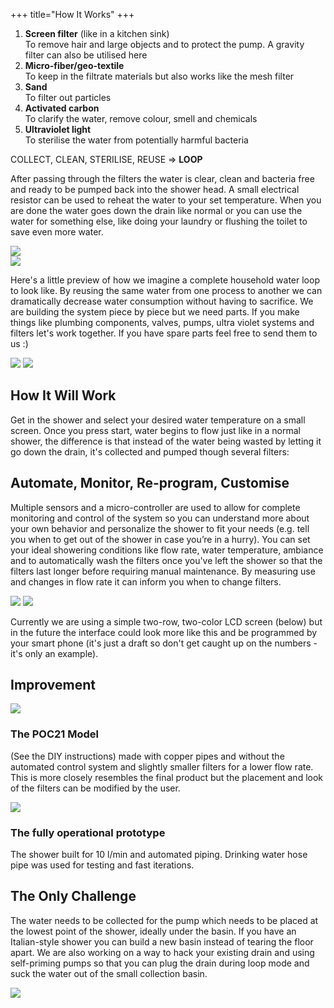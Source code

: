 +++
title="How It Works"
+++
<section>
<div class="mdl-grid">
<div class="mdl-cell mdl-cell--6-col mdl-cell--12-col-tablet mdl-cell--12-col-phone">
<ol>
<li>
<strong>Screen filter</strong> (like in a kitchen sink)<br/>
To remove hair and large objects and to protect the pump. A gravity filter can also be utilised here
</li>
<li>
<strong>Micro-fiber/geo-textile</strong><br/>
To keep in the filtrate materials but also works like the mesh filter
</li>
<li>
<strong>Sand</strong><br/> 
To filter out particles
</li>
<li>
<strong>Activated carbon</strong><br/>
To clarify the water, remove colour, smell and chemicals
</li>
<li>
<strong>Ultraviolet light</strong><br/> 
To sterilise the water from potentially harmful bacteria
</li>
</ol>
<span class="flow-text">
COLLECT, CLEAN, STERILISE, REUSE
=> <strong>LOOP</strong>
</span>
<p>
After passing through the filters the water is clear, clean and bacteria free and ready to be pumped back into the shower head. A small electrical resistor can be used to reheat the water to your set temperature. When you are done the water goes down the drain like normal or you can use the water for something else, like doing your laundry or flushing the toilet to save even more water.
</p>
</div>
<div class="mdl-cell mdl-cell--6-col mdl-cell--12-col-tablet mdl-cell--12-col-phone">
<img class="responsive-img" src="/images/showerspin.png">
</div>
<div class="mdl-cell mdl-cell--12-col mdl-cell--12-col-tablet mdl-cell--12-col-phone">
<img class="responsive-img" src="/images/complete_waterloop_for_household.png">
<p>
Here's a little preview of how we imagine a complete household water loop to look like. By reusing the same water from one process to another we can dramatically decrease water consumption without having to sacrifice. We are building the system piece by piece but we need parts. If you make things like plumbing components, valves, pumps, ultra violet systems and filters let's work together. If you have spare parts feel free to send them to us :)
</p>
<img class="responsive-img" src="/images/Schematic555.jpg">
<img class="responsive-img" src="/images/shower-loop1.png">
</div>
</div>
</section>
<section>
<h2>How It Will Work</h2>
Get in the shower and select your desired water temperature on a small screen. Once you press start, water begins to flow just like in a normal shower, the difference is that instead of the water being wasted by letting it go down the drain, it's collected and pumped though several filters:
</section>
<section>
<h2>
Automate, Monitor, Re-program, Customise
</h2>
<p>
Multiple sensors and a micro-controller are used to allow for complete monitoring and control of the system so you can understand more about your own behavior and personalize the shower to fit your needs (e.g. tell you when to get out of the shower in case you’re in a hurry). You can set your ideal showering conditions like flow rate, water temperature, ambiance and to automatically wash the filters once you've left the shower so that the filters last longer before requiring manual maintenance. By measuring use and changes in flow rate it can inform you when to change filters.
</p>
<img class="responsive-img" src="/images/monitor.jfif">
<img class="responsive-img" src="/images/showerloop+future+ui.png">
<p>
Currently we are using a simple two-row, two-color LCD screen (below) but in the future the interface could look more like this and be programmed by your smart phone (it's just a draft so don't get caught up on the numbers - it's only an example).
</p>
</section>
<section>
<h2>Improvement</h2>
<div class="mdl-grid">
<div class="mdl-cell mdl-cell--6-col mdl-cell--12-col-tablet mdl-cell--12-col-phone">
<div class="side-by-side-image-container">
<img src="/images/20150918_MOREL_MG_0012_Small_poc21.jpg">
</div>
<h3>The POC21 Model</h3>
<p>
(See the DIY instructions) made with copper pipes and without the automated control system and slightly smaller filters for a lower flow rate.
This is more closely resembles the final product but the placement and look of the filters can be modified by the user.
</p>
</div>
<div class="mdl-cell mdl-cell--6-col mdl-cell--12-col-tablet mdl-cell--12-col-phone">
<div class="side-by-side-image-container">
<img src="/images/sloopdesign+(71+of+75).jpg">
</div>
<h3>The fully operational prototype</h3>
<p>
The shower built for 10 l/min and automated piping. Drinking water hose pipe was used for testing and fast iterations.
</p>
</div>
</div>
</section>
<section>
<div class="mdl-cell mdl-cell--12-col mdl-cell--12-col-tablet mdl-cell--12-col-phone">
<h2>The Only Challenge</h2>
<p>
The water needs to be collected for the pump which needs to be placed at the lowest point of the shower, ideally under the basin. If you have an Italian-style shower you can build a new basin instead of tearing the floor apart. We are also working on a way to hack your existing drain and using self-priming pumps so that you can plug the drain during loop mode and suck the water out of the small collection basin.
</p>
<img class="responsive-img" src="/images/challenge.jpeg">
</div>
</section>